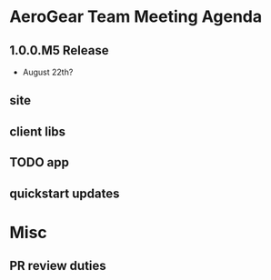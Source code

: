 AeroGear Team Meeting Agenda
============================


1.0.0.M5 Release
-----------------

* August 22th?

## site
## client libs
## TODO app
## quickstart updates


Misc
====

## PR review duties





